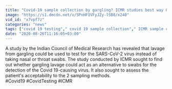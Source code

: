 ```yaml
---
title: "Covid-19 sample collection by gargling? ICMR studies best way Oneindia News"
image: "https://s1.dmcdn.net/v/SPnHF1VFyJZy-lSB8/x240"
vid_id: "x7vpf7z"
categories: "news"
tags: ["covid 19 testing"," covid 19 sample collection"," ICMR sample collection"]
date: "2020-08-26T11:16:05+03:00"
---
```

A study by the Indian Council of Medical Research has revealed that lavage from gargling could be used to test for the SARS-CoV-2 virus instead of taking nasal or throat swabs. The study conducted by ICMR sought to find out whether gargling lavage could act as an alternative to swabs for the detection of the Covid 19-causing virus. It also sought to assess the patient's acceptability to the 2 sampling methods.  <br>#Covid19 #CovidTesting #ICMR
